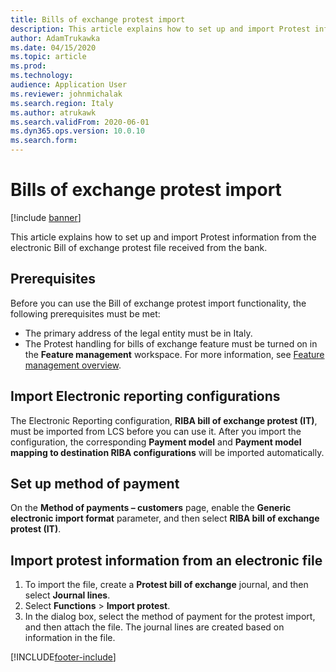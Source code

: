 ```yaml
---
title: Bills of exchange protest import
description: This article explains how to set up and import Protest information from an electronic Bill of exchange protest file.
author: AdamTrukawka
ms.date: 04/15/2020
ms.topic: article
ms.prod: 
ms.technology: 
audience: Application User
ms.reviewer: johnmichalak
ms.search.region: Italy
ms.author: atrukawk
ms.search.validFrom: 2020-06-01
ms.dyn365.ops.version: 10.0.10
ms.search.form: 
---
```


# Bills of exchange protest import 

[!include [banner](../../includes/banner.md)]

This article explains how to set up and import Protest information from the electronic Bill of exchange protest file received from the bank.

## Prerequisites

Before you can use the Bill of exchange protest import functionality, the following prerequisites must be met:

- The primary address of the legal entity must be in Italy.
- The Protest handling for bills of exchange feature must be turned on in the **Feature management** workspace. For more information, see [Feature management overview](../../../fin-ops-core/fin-ops/get-started/feature-management/feature-management-overview.md).

## Import Electronic reporting configurations

The Electronic Reporting configuration, **RIBA bill of exchange protest (IT)**, must be imported from LCS before you can use it. After you import the configuration, the corresponding **Payment model** and **Payment model mapping to destination RIBA configurations** will be imported automatically.

## Set up method of payment

On the **Method of payments – customers** page, enable the **Generic electronic import format** parameter, and then select **RIBA bill of exchange protest (IT)**. 

## Import protest information from an electronic file

1. To import the file, create a **Protest bill of exchange** journal, and then select **Journal lines**.
2. Select **Functions** \> **Import protest**.
3. In the dialog box, select the method of payment for the protest import, and then attach the file. The journal lines are created based on information in the file.


[!INCLUDE[footer-include](../../../includes/footer-banner.md)]
